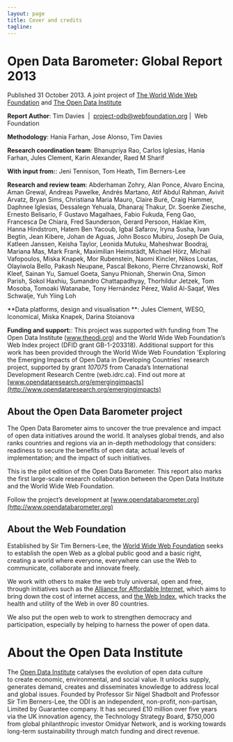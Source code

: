 ```yaml
---
layout: page
title: Cover and credits
tagline: 
---
```


# Open Data Barometer: Global Report 2013

Published 31 October 2013. A joint project of [The World Wide Web Foundation](http://www.webfoundation.org) and [The Open Data Institute](http://www.theodi.org)

**Report Author**: Tim Davies  |  project-odb@webfoundation.org |  Web Foundation

**Methodology**: Hania Farhan, Jose Alonso, Tim Davies

**Research coordination team**: Bhanupriya Rao, Carlos Iglesias, Hania Farhan, Jules Clement, Karin Alexander, Raed M Sharif

**With input from:**: Jeni Tennison, Tom Heath, Tim Berners-Lee

**Research and review team**: 
Abderhaman Zohry, Alan Ponce, Alvaro Encina, Aman Grewal, Andreas
Pawelke, Andrés Martano, Atif Abdul Rahman, Avivit Arvatz, Bryan Sims,
Christiana Maria Mauro, Claire Buré, Craig Hammer, Daphnee Iglesias,
Dessalegn Yehuala, Dhanaraj Thakur, Dr. Soenke Ziesche, Ernesto
Belisario, F Gustavo Magalhaes, Fabio Fukuda, Feng Gao, Francesca De
Chiara, Fred Saunderson, Gerard Persoon, Haklae Kim, Hanna Hindstrom,
Hatem Ben Yacoub, Igbal Safarov, Iryna Susha, Ivan Begtin, Jean Kibere,
Johan de Aguas, John Bosco Mubiru, Joseph De Guia, Katleen Janssen,
Keisha Taylor, Leonida Mutuku, Maheshwar Boodraj, Mariana Mas, Mark
Frank, Maximilian Heimstädt, Michael Hörz, Michail Vafopoulos, Miska
Knapek, Mor Rubenstein, Naomi Kincler, Nikos Loutas, Olayiwola Bello,
Pakash Neupane, Pascal Bekono, Pierre Chrzanowski, Rolf Kleef, Sainan
Yu, Samuel Goeta, Sanyu Phionah, Sherwin Ona, Simon Parish, Sokol
Haxhiu, Sumandro Chattapadhyay, Thorhildur Jetzek, Tom Mosoba, Tomoaki
Watanabe, Tony Hernández Pérez, Walid Al-Saqaf, Wes Schwalje, Yuh Yiing
Loh

**Data platforms, design and visualisation **: Jules Clement, WESO, Iconomical, Miska Knapek, Darina Stoianova

**Funding and support:**: This project was supported with funding from The Open Data Institute (www.theodi.org) and the World Wide Web Foundation’s Web Index project (DFID grant GB-1-203318). Additional support for this work has been provided through the World Wide Web Foundation 'Exploring the Emerging Impacts of Open Data in Developing Countries' research project, supported by grant *107075* from Canada’s International Development Research Centre (web.idrc.ca). Find out more at [www.opendataresearch.org/emergingimpacts](http://www.opendataresearch.org/emergingimpacts)

## About the Open Data Barometer project

The Open Data Barometer aims to uncover the true prevalence and impact
of open data initiatives around the world. It analyses global trends,
and also ranks countries and regions via an in-depth methodology that
considers: readiness to secure the benefits of open data; actual levels
of implementation; and the impact of such initiatives. 

This is the pilot edition of the Open Data Barometer. This report also
marks the first large-scale research collaboration between the Open Data
Institute and the World Wide Web Foundation.  

Follow the project’s development at [www.opendatabarometer.org](http://www.opendatabarometer.org)

## About the Web Foundation

Established by Sir Tim Berners-Lee, the [World Wide Web Foundation](http://www.webfoundation.org) seeks to establish the open Web as a global public
good and a basic right, creating a world where everyone, everywhere can use the Web to communicate, collaborate and innovate freely.

We work with others to make the web truly universal, open and free, through initiatives such as the [Alliance for Affordable Internet](http://www.a4ai.org), which aims to bring down the cost of internet access, and [the Web Index](http://www.thewebindex.org), which tracks the health and utility of the Web in over 80 countries. 

We also put the open web to work to strengthen democracy and participation, especially by helping to harness the power of open data. 

# About the Open Data Institute

The [Open Data Institute](http://www.theodi.org) catalyses the evolution of open data culture
to create economic, environmental, and social value. It unlocks supply,
generates demand, creates and disseminates knowledge to address local
and global issues. Founded by Professor Sir Nigel Shadbolt and Professor
Sir Tim Berners-Lee, the ODI is an independent, non-profit,
non-partisan, Limited by Guarantee company. It has secured £10 million
over five years via the UK innovation agency, the Technology Strategy
Board, \$750,000 from global philanthropic investor Omidyar Network, and
is working towards long-term sustainability through match funding and
direct revenue.